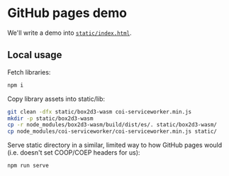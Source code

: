 # GitHub pages demo

We'll write a demo into [`static/index.html`](static/index.html). 

## Local usage

Fetch libraries:

```bash
npm i
```

Copy library assets into static/lib:

```bash
git clean -dfx static/box2d3-wasm coi-serviceworker.min.js
mkdir -p static/box2d3-wasm
cp -r node_modules/box2d3-wasm/build/dist/es/. static/box2d3-wasm/
cp node_modules/coi-serviceworker/coi-serviceworker.min.js static/
```

Serve static directory in a similar, limited way to how GitHub pages would (i.e. doesn't set COOP/COEP headers for us):

```bash
npm run serve
```